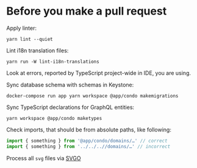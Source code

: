 Before you make a pull request
=====

Apply linter:

```shell
yarn lint --quiet
```

Lint i18n translation files:

```shell
yarn run -W lint-i18n-translations
```

Look at errors, reported by TypeScript project-wide in IDE, you are using.

Sync database schema with schemas in Keystone:

```shell
docker-compose run app yarn workspace @app/condo makemigrations
```

Sync TypeScript declarations for GraphQL entities:

```shell
yarn workspace @app/condo maketypes
```

Check imports, that should be from absolute paths, like following:

```jsx
import { something } from '@app/condo/domains/…' // correct
import { something } from '../../..//domains/…' // incorrect
```

Process all `svg` files via [SVGO](https://jakearchibald.github.io/svgomg/)
